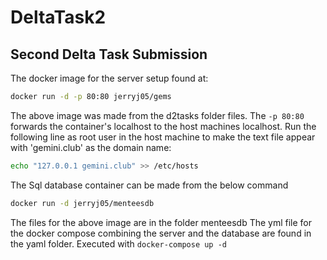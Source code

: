 # DeltaTask2
## Second Delta Task Submission 

The docker image for the server setup found at:
```bash
docker run -d -p 80:80 jerryj05/gems
```
The above image was made from the d2tasks folder files.
The `-p 80:80` forwards the container's localhost to the host machines localhost. Run the following line as root user in the host machine to make the text file appear with 'gemini.club' as the domain name:

```bash
echo "127.0.0.1 gemini.club" >> /etc/hosts
```
The Sql database container can be made from the below command
```bash
docker run -d jerryj05/menteesdb
```
The files for the above image are in the folder menteesdb
The yml file for the docker compose combining the server and the database are found in the yaml folder. Executed with `docker-compose up -d`

